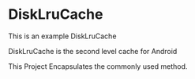 # DiskLruCache
This is an example DiskLruCache

DiskLruCache is the second level cache for Android

This Project Encapsulates the commonly used method.
